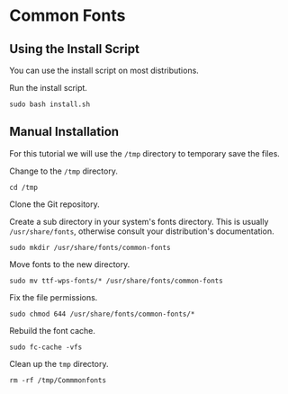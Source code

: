 # Common Fonts


## Using the Install Script

You can use the install script on most distributions.


Run the install script.
```
sudo bash install.sh
```

## Manual Installation

For this tutorial we will use the `/tmp` directory to temporary save the files.

Change to the `/tmp` directory.
```
cd /tmp
```

Clone the Git repository.

Create a sub directory in your system's fonts directory. This is usually `/usr/share/fonts`, otherwise consult your distribution's documentation.
```
sudo mkdir /usr/share/fonts/common-fonts
```

Move fonts to the new directory.
```
sudo mv ttf-wps-fonts/* /usr/share/fonts/common-fonts
```

Fix the file permissions.
```
sudo chmod 644 /usr/share/fonts/common-fonts/*
```
Rebuild the font cache.
```
sudo fc-cache -vfs
```

Clean up the `tmp` directory.
```
rm -rf /tmp/Commmonfonts
```


